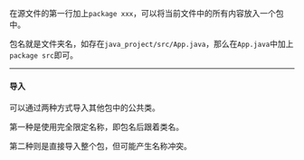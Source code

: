 在源文件的第一行加上`package xxx`，可以将当前文件中的所有内容放入一个包中。

包名就是文件夹名，如存在`java_project/src/App.java`，那么在`App.java`中加上`package src`即可。

---

#### 导入

可以通过两种方式导入其他包中的公共类。

第一种是使用完全限定名称，即包名后跟着类名。

第二种则是直接导入整个包，但可能产生名称冲突。